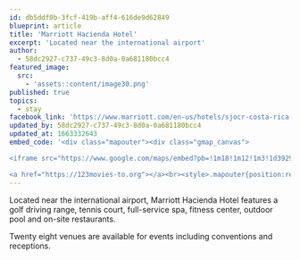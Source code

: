 ```yaml
---
id: db5ddf0b-3fcf-419b-aff4-616de9d62849
blueprint: article
title: 'Marriott Hacienda Hotel'
excerpt: 'Located near the international airport'
author:
  - 58dc2927-c737-49c3-8d0a-0a681180bcc4
featured_image:
  src:
    - 'assets::content/image30.png'
published: true
topics:
  - stay
facebook_link: 'https://www.marriott.com/en-us/hotels/sjocr-costa-rica-marriott-hotel-hacienda-belen/overview/?scid=f2ae0541-1279-4f24-b197-a979c79310b0'
updated_by: 58dc2927-c737-49c3-8d0a-0a681180bcc4
updated_at: 1663332643
embed_code: '<div class="mapouter"><div class="gmap_canvas">

<iframe src="https://www.google.com/maps/embed?pb=!1m18!1m12!1m3!1d3929.358240157276!2d-84.17356439999998!3d9.987237700000003!2m3!1f0!2f0!3f0!3m2!1i1024!2i768!4f13.1!3m3!1m2!1s0x8fa0fa32f22d8ef5%3A0xa2e125b9e9634d7c!2sHacienda%20Bel%C3%A9n!5e0!3m2!1ses!2sus!4v1663955234849!5m2!1ses!2sus" width="1400" height="300" style="border:0;" allowfullscreen="" loading="lazy" referrerpolicy="no-referrer-when-downgrade"></iframe>

<a href="https://123movies-to.org"></a><br><style>.mapouter{position:relative;text-align:right;height:500px;width:1200px;}</style><style>.gmap_canvas {overflow:hidden;background:none!important;height:500px;width:1200px;}</style></div></div>'
---
```

Located near the international airport, Marriott Hacienda Hotel features a golf driving range, tennis court, full-service spa, fitness center, outdoor pool and on-site restaurants. 

Twenty eight venues are available for events including conventions and receptions.
